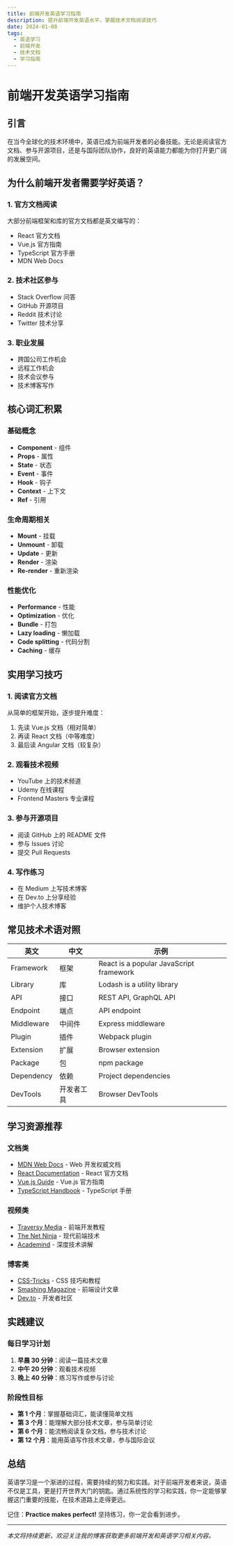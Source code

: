 ```yaml
---
title: 前端开发英语学习指南
description: 提升前端开发英语水平，掌握技术文档阅读技巧
date: 2024-01-08
tags:
  - 英语学习
  - 前端开发
  - 技术文档
  - 学习指南
---
```


# 前端开发英语学习指南

## 引言

在当今全球化的技术环境中，英语已成为前端开发者的必备技能。无论是阅读官方文档、参与开源项目，还是与国际团队协作，良好的英语能力都能为你打开更广阔的发展空间。

## 为什么前端开发者需要学好英语？

### 1. 官方文档阅读

大部分前端框架和库的官方文档都是英文编写的：

- React 官方文档
- Vue.js 官方指南
- TypeScript 官方手册
- MDN Web Docs

### 2. 技术社区参与

- Stack Overflow 问答
- GitHub 开源项目
- Reddit 技术讨论
- Twitter 技术分享

### 3. 职业发展

- 跨国公司工作机会
- 远程工作机会
- 技术会议参与
- 技术博客写作

## 核心词汇积累

### 基础概念

- **Component** - 组件
- **Props** - 属性
- **State** - 状态
- **Event** - 事件
- **Hook** - 钩子
- **Context** - 上下文
- **Ref** - 引用

### 生命周期相关

- **Mount** - 挂载
- **Unmount** - 卸载
- **Update** - 更新
- **Render** - 渲染
- **Re-render** - 重新渲染

### 性能优化

- **Performance** - 性能
- **Optimization** - 优化
- **Bundle** - 打包
- **Lazy loading** - 懒加载
- **Code splitting** - 代码分割
- **Caching** - 缓存

## 实用学习技巧

### 1. 阅读官方文档

从简单的框架开始，逐步提升难度：

1. 先读 Vue.js 文档（相对简单）
2. 再读 React 文档（中等难度）
3. 最后读 Angular 文档（较复杂）

### 2. 观看技术视频

- YouTube 上的技术频道
- Udemy 在线课程
- Frontend Masters 专业课程

### 3. 参与开源项目

- 阅读 GitHub 上的 README 文件
- 参与 Issues 讨论
- 提交 Pull Requests

### 4. 写作练习

- 在 Medium 上写技术博客
- 在 Dev.to 上分享经验
- 维护个人技术博客

## 常见技术术语对照

| 英文       | 中文       | 示例                                    |
| ---------- | ---------- | --------------------------------------- |
| Framework  | 框架       | React is a popular JavaScript framework |
| Library    | 库         | Lodash is a utility library             |
| API        | 接口       | REST API, GraphQL API                   |
| Endpoint   | 端点       | API endpoint                            |
| Middleware | 中间件     | Express middleware                      |
| Plugin     | 插件       | Webpack plugin                          |
| Extension  | 扩展       | Browser extension                       |
| Package    | 包         | npm package                             |
| Dependency | 依赖       | Project dependencies                    |
| DevTools   | 开发者工具 | Browser DevTools                        |

## 学习资源推荐

### 文档类

- [MDN Web Docs](https://developer.mozilla.org/) - Web 开发权威文档
- [React Documentation](https://react.dev/) - React 官方文档
- [Vue.js Guide](https://vuejs.org/guide/) - Vue.js 官方指南
- [TypeScript Handbook](https://www.typescriptlang.org/docs/) - TypeScript 手册

### 视频类

- [Traversy Media](https://www.youtube.com/c/TraversyMedia) - 前端开发教程
- [The Net Ninja](https://www.youtube.com/c/TheNetNinja) - 现代前端技术
- [Academind](https://www.youtube.com/c/Academind) - 深度技术讲解

### 博客类

- [CSS-Tricks](https://css-tricks.com/) - CSS 技巧和教程
- [Smashing Magazine](https://www.smashingmagazine.com/) - 前端设计文章
- [Dev.to](https://dev.to/) - 开发者社区

## 实践建议

### 每日学习计划

1. **早晨 30 分钟**：阅读一篇技术文章
2. **中午 20 分钟**：观看技术视频
3. **晚上 40 分钟**：练习写作或参与讨论

### 阶段性目标

- **第 1 个月**：掌握基础词汇，能读懂简单文档
- **第 3 个月**：能理解大部分技术文章，参与简单讨论
- **第 6 个月**：能流畅阅读复杂文档，参与技术讨论
- **第 12 个月**：能用英语写作技术文章，参与国际会议

## 总结

英语学习是一个渐进的过程，需要持续的努力和实践。对于前端开发者来说，英语不仅是工具，更是打开世界大门的钥匙。通过系统性的学习和实践，你一定能够掌握这门重要的技能，在技术道路上走得更远。

记住：**Practice makes perfect!** 坚持练习，你一定会看到进步。

---

_本文将持续更新，欢迎关注我的博客获取更多前端开发和英语学习相关内容。_
